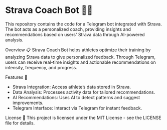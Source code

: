 # Strava Coach Bot 🤖🏃
This repository contains the code for a Telegram bot integrated with Strava. The bot acts as a personalized coach, providing insights and recommendations based on users' Strava data through AI-powered analysis.

Overview 📋
Strava Coach Bot helps athletes optimize their training by analyzing Strava data to give personalized feedback. Through Telegram, users can receive real-time insights and actionable recommendations on intensity, frequency, and progress.

Features 🚀
* Strava Integration: Access athlete’s data stored in Strava.
* Data Analysis: Processes activity data for tailored recommendations.
* AI Recommendations: Uses AI to detect patterns and suggest improvements.
* Telegram Interface: Interact via Telegram for instant feedback.

License 📄
This project is licensed under the MIT License - see the LICENSE file for details.